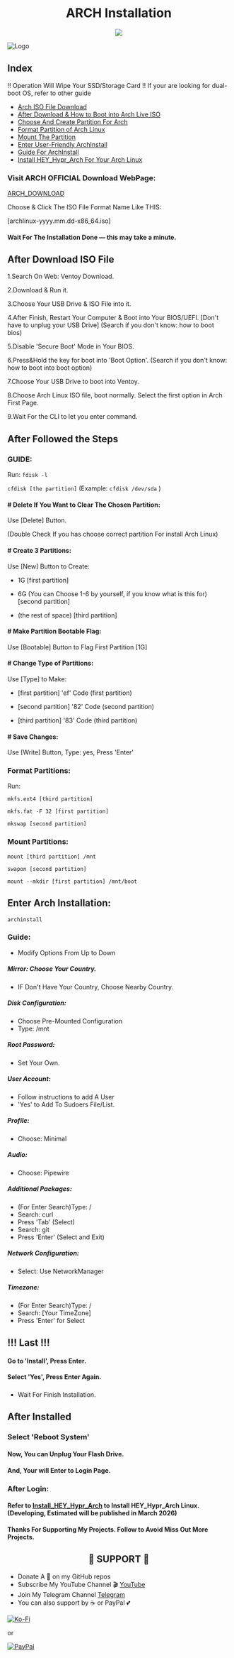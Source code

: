 <h1 align="center">
  ARCH Installation
</h1>
<p align="center">
  <img src="https://img.shields.io/badge/Arch%20Linux-111111.svg?logo=archlinux"/>
</p>

![Logo](https://cdn0.iconfinder.com/data/icons/flat-round-system/512/archlinux-512.png)


## Index

‼️ Operation Will Wipe Your SSD/Storage Card
‼️ If your are looking for dual-boot OS, refer to other guide

- [Arch ISO File Download](https://github.com/hey1me/ARCH_INSTALLATION/blob/main/README.md#visit-arch-official-download-webpage)
- [After Download & How to Boot into Arch Live ISO](https://github.com/hey1me/ARCH_INSTALLATION/blob/main/README.md#after-download)
- [Choose And Create Partition For Arch](https://github.com/hey1me/ARCH_INSTALLATION/blob/main/README.md#after-followed-the-steps)
- [Format Partition of Arch Linux](https://github.com/hey1me/ARCH_INSTALLATION/blob/main/README.md#format-partitions)
- [Mount The Partition](https://github.com/hey1me/ARCH_INSTALLATION/blob/main/README.md#mount-partitions)
- [Enter User-Friendly ArchInstall](https://github.com/hey1me/ARCH_INSTALLATION/blob/main/README.md#enter-arch-installation)
- [Guide For ArchInstall](https://github.com/hey1me/ARCH_INSTALLATION/blob/main/README.md#guide-1)
- [Install HEY_Hypr_Arch For Your Arch Linux](https://github.com/hey1me/ARCH_INSTALLATION/blob/main/README.md#after-installed)


### Visit ARCH OFFICIAL Download WebPage:
[ARCH_DOWNLOAD](https://geo.mirror.pkgbuild.com/iso/latest/)

Choose & Click The ISO File Format Name Like THIS:

[archlinux-yyyy.mm.dd-x86_64.iso]


#### Wait For The Installation Done — this may take a minute.


## After Download ISO File

1.Search On Web: Ventoy Download.

2.Download & Run it.

3.Choose Your USB Drive & ISO File into it.

4.After Finish, Restart Your Computer & Boot into Your BIOS/UEFI. [Don't have to unplug your USB Drive]
(Search if you don't know: how to boot bios)

5.Disable 'Secure Boot' Mode in Your BIOS.

6.Press&Hold the key for boot into 'Boot Option'.
(Search if you don't know: how to boot into boot option)

7.Choose Your USB Drive to boot into Ventoy.

8.Choose Arch Linux ISO file, boot normally. Select the first option in Arch First Page.

9.Wait For the CLI to let you enter command.


## After Followed the Steps

### GUIDE:
Run:
`fdisk -l`

`cfdisk [the partition]` (Example: `cfdisk /dev/sda` )

#### # Delete If You Want to Clear The Chosen Partition:

Use [Delete] Button.

(Double Check If you has choose correct partition For install Arch Linux)


#### # Create 3 Partitions:

Use [New] Button to Create:

- 1G  [first partition]

- 6G (You can Choose 1-6 by yourself, if you know what is this for)   [second partition]

- (the rest of space)   [third partition]


#### # Make Partition Bootable Flag:

Use [Bootable] Button to Flag First Partition [1G]


#### # Change Type of Partitions:

Use [Type] to Make:

- [first partition] 'ef' Code    (first partition)

- [second partition] '82' Code    (second partition)

- [third partition] '83' Code     (third partition)


#### # Save Changes:

Use [Write] Button, Type: yes, Press 'Enter'


### Format Partitions:

Run:

`mkfs.ext4 [third partition]`

`mkfs.fat -F 32 [first partition]`

`mkswap [second partition]`


### Mount Partitions:

`mount [third partition] /mnt`

`swapon [second partition]`

`mount --mkdir [first partition] /mnt/boot`


## Enter Arch Installation:

`archinstall`

### Guide:

- Modify Options From Up to Down

##### Mirror: Choose Your Country. 
- IF Don't Have Your Country, Choose Nearby Country.

##### Disk Configuration:
- Choose Pre-Mounted Configuration
- Type: /mnt

##### Root Password:
- Set Your Own.

##### User Account:
- Follow instructions to add A User
- 'Yes' to Add To Sudoers File/List.

##### Profile:
- Choose: Minimal

##### Audio:
- Choose: Pipewire

##### Additional Packages:
- (For Enter Search)Type: /
- Search: curl
- Press 'Tab' (Select)
- Search: git
- Press 'Enter' (Select and Exit)

##### Network Configuration:
- Select: Use NetworkManager

##### Timezone:
- (For Enter Search)Type: /
- Search: [Your TimeZone]
- Press 'Enter' for Select

## !!! Last !!!

#### Go to 'Install', Press Enter.

#### Select 'Yes', Press Enter Again.

### 
- Wait For Finish Installation.

## After Installed

### Select 'Reboot System'

#### Now, You can Unplug Your Flash Drive.

#### And, Your will Enter to Login Page.

### After Login:

#### Refer to [Install_HEY_Hypr_Arch](https://github.com/hey1me/HEY_HyprArch) to Install HEY_Hypr_Arch Linux. (Developing, Estimated will be published in March 2026)

#### Thanks For Supporting My Projects. Follow to Avoid Miss Out More Projects.


<h2 align="center">
    💌 SUPPORT 💌
</h2>

- Donate A 🌟 on my GitHub repos
- Subscribe My YouTube Channel 🎬 [YouTube](https://www.youtube.com/@hey1me)
- Join My Telegram Channel [Telegram](https://t.me/Hey_HyprArch)
- You can also support by ☕ or PayPal 💕

[![Ko-Fi](https://img.shields.io/badge/Ko--fi-F16061?style=for-the-badge&logo=ko-fi&logoColor=white)](https://ko-fi.com/hey1me)

or

[![PayPal](https://img.shields.io/badge/PayPal-00457C?style=for-the-badge&logo=paypal&logoColor=white)](https://paypal.me/TengQing1016)
